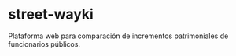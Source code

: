 # street-wayki
Plataforma web para comparación de incrementos patrimoniales de funcionarios públicos.
